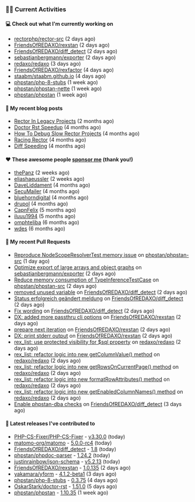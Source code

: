 ### 👨‍💻 Current Activities


#### 💻 Check out what I'm currently working on

- [rectorphp/rector-src](https://github.com/rectorphp/rector-src) (2 days ago)
- [FriendsOfREDAXO/rexstan](https://github.com/FriendsOfREDAXO/rexstan) (2 days ago)
- [FriendsOfREDAXO/diff_detect](https://github.com/FriendsOfREDAXO/diff_detect) (2 days ago)
- [sebastianbergmann/exporter](https://github.com/sebastianbergmann/exporter) (2 days ago)
- [redaxo/redaxo](https://github.com/redaxo/redaxo) (3 days ago)
- [FriendsOfREDAXO/rexfactor](https://github.com/FriendsOfREDAXO/rexfactor) (4 days ago)
- [staabm/staabm.github.io](https://github.com/staabm/staabm.github.io) (4 days ago)
- [phpstan/php-8-stubs](https://github.com/phpstan/php-8-stubs) (1 week ago)
- [phpstan/phpstan-nette](https://github.com/phpstan/phpstan-nette) (1 week ago)
- [phpstan/phpstan](https://github.com/phpstan/phpstan) (1 week ago)


#### 📜 My recent blog posts

- [Rector In Legacy Projects](https://staabm.github.io/2023/07/23/rector-in-legacy-projects.html) (2 months ago)
- [Doctor Rst Speedup](https://staabm.github.io/2023/05/18/doctor-rst-speedup.html) (4 months ago)
- [How To Debug Slow Rector Projects](https://staabm.github.io/2023/05/10/how-to-debug-slow-rector-projects.html) (4 months ago)
- [Racing Rector](https://staabm.github.io/2023/05/06/racing-rector.html) (4 months ago)
- [Diff Speeding](https://staabm.github.io/2023/05/01/diff-speeding.html) (4 months ago)


#### ❤️ These awesome people [sponsor me](https://github.com/sponsors/staabm) (thank you!)

- [thePanz](https://github.com/thePanz) (2 weeks ago)
- [eliashaeussler](https://github.com/eliashaeussler) (2 weeks ago)
- [DaveLiddament](https://github.com/DaveLiddament) (4 months ago)
- [SecuMailer](https://github.com/SecuMailer) (4 months ago)
- [bluehorndigital](https://github.com/bluehorndigital) (4 months ago)
- [drupol](https://github.com/drupol) (4 months ago)
- [CapnFelix](https://github.com/CapnFelix) (5 months ago)
- [iluuu1994](https://github.com/iluuu1994) (5 months ago)
- [omphteliba](https://github.com/omphteliba) (6 months ago)
- [wdes](https://github.com/wdes) (6 months ago)


#### 🔨 My recent Pull Requests

- [Reproduce NodeScopeResolverTest memory issue](https://github.com/phpstan/phpstan-src/pull/2647) on [phpstan/phpstan-src](https://github.com/phpstan/phpstan-src) (1 day ago)
- [Optimize export of large arrays and object graphs](https://github.com/sebastianbergmann/exporter/pull/52) on [sebastianbergmann/exporter](https://github.com/sebastianbergmann/exporter) (2 days ago)
- [Reduce memory consumption of TypeInferenceTestCase](https://github.com/phpstan/phpstan-src/pull/2644) on [phpstan/phpstan-src](https://github.com/phpstan/phpstan-src) (2 days ago)
- [removed unused variable](https://github.com/FriendsOfREDAXO/diff_detect/pull/38) on [FriendsOfREDAXO/diff_detect](https://github.com/FriendsOfREDAXO/diff_detect) (2 days ago)
- [Status erfolgreich geändert meldung](https://github.com/FriendsOfREDAXO/diff_detect/pull/37) on [FriendsOfREDAXO/diff_detect](https://github.com/FriendsOfREDAXO/diff_detect) (2 days ago)
- [Fix wording](https://github.com/FriendsOfREDAXO/diff_detect/pull/36) on [FriendsOfREDAXO/diff_detect](https://github.com/FriendsOfREDAXO/diff_detect) (2 days ago)
- [DX: added more passthru cli options](https://github.com/FriendsOfREDAXO/rexstan/pull/595) on [FriendsOfREDAXO/rexstan](https://github.com/FriendsOfREDAXO/rexstan) (2 days ago)
- [prepare next iteration](https://github.com/FriendsOfREDAXO/rexstan/pull/594) on [FriendsOfREDAXO/rexstan](https://github.com/FriendsOfREDAXO/rexstan) (2 days ago)
- [DX: print stderr output](https://github.com/FriendsOfREDAXO/rexstan/pull/593) on [FriendsOfREDAXO/rexstan](https://github.com/FriendsOfREDAXO/rexstan) (2 days ago)
- [rex_list: use protected visibility for $sql property](https://github.com/redaxo/redaxo/pull/5829) on [redaxo/redaxo](https://github.com/redaxo/redaxo) (2 days ago)
- [rex_list: refactor logic into new getColumnValue() method](https://github.com/redaxo/redaxo/pull/5828) on [redaxo/redaxo](https://github.com/redaxo/redaxo) (2 days ago)
- [rex_list: refactor logic into new getRowsOnCurrentPage() method](https://github.com/redaxo/redaxo/pull/5827) on [redaxo/redaxo](https://github.com/redaxo/redaxo) (2 days ago)
- [rex_list: refactor logic into new formatRowAttributes() method](https://github.com/redaxo/redaxo/pull/5826) on [redaxo/redaxo](https://github.com/redaxo/redaxo) (2 days ago)
- [rex_list: refactor logic into new getEnabledColumnNames() method](https://github.com/redaxo/redaxo/pull/5825) on [redaxo/redaxo](https://github.com/redaxo/redaxo) (2 days ago)
- [Enable phpstan-dba checks](https://github.com/FriendsOfREDAXO/diff_detect/pull/28) on [FriendsOfREDAXO/diff_detect](https://github.com/FriendsOfREDAXO/diff_detect) (3 days ago)


#### 🔭 Latest releases I've contributed to

- [PHP-CS-Fixer/PHP-CS-Fixer](https://github.com/PHP-CS-Fixer/PHP-CS-Fixer) - [v3.30.0](https://github.com/PHP-CS-Fixer/PHP-CS-Fixer/releases/tag/v3.30.0) (today)
- [matomo-org/matomo](https://github.com/matomo-org/matomo) - [5.0.0-rc4](https://github.com/matomo-org/matomo/releases/tag/5.0.0-rc4) (today)
- [FriendsOfREDAXO/diff_detect](https://github.com/FriendsOfREDAXO/diff_detect) - [1.8](https://github.com/FriendsOfREDAXO/diff_detect/releases/tag/1.8) (today)
- [phpstan/phpdoc-parser](https://github.com/phpstan/phpdoc-parser) - [1.24.2](https://github.com/phpstan/phpdoc-parser/releases/tag/1.24.2) (today)
- [justinrainbow/json-schema](https://github.com/justinrainbow/json-schema) - [v5.2.13](https://github.com/justinrainbow/json-schema/releases/tag/v5.2.13) (today)
- [FriendsOfREDAXO/rexstan](https://github.com/FriendsOfREDAXO/rexstan) - [1.0.135](https://github.com/FriendsOfREDAXO/rexstan/releases/tag/1.0.135) (2 days ago)
- [yakamara/yform](https://github.com/yakamara/yform) - [4.1.2-beta1](https://github.com/yakamara/yform/releases/tag/4.1.2-beta1) (3 days ago)
- [phpstan/php-8-stubs](https://github.com/phpstan/php-8-stubs) - [0.3.75](https://github.com/phpstan/php-8-stubs/releases/tag/0.3.75) (4 days ago)
- [OskarStark/doctor-rst](https://github.com/OskarStark/doctor-rst) - [1.51.0](https://github.com/OskarStark/doctor-rst/releases/tag/1.51.0) (5 days ago)
- [phpstan/phpstan](https://github.com/phpstan/phpstan) - [1.10.35](https://github.com/phpstan/phpstan/releases/tag/1.10.35) (1 week ago)
